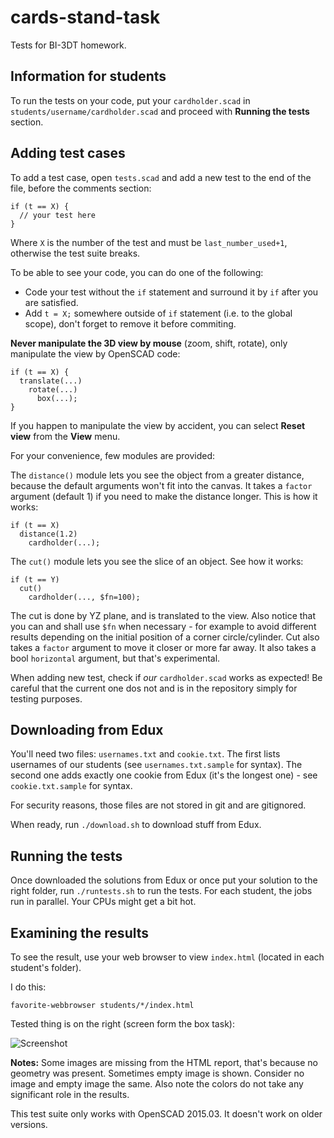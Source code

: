 cards-stand-task
================

Tests for BI-3DT homework.

Information for students
------------------------

To run the tests on your code, put your `cardholder.scad` in `students/username/cardholder.scad` and proceed with **Running the tests** section.

Adding test cases
-----------------

To add a test case, open `tests.scad` and add a new test to the end of the file, before the comments section:

    if (t == X) {
      // your test here
    }

Where `X` is the number of the test and must be `last_number_used+1`, otherwise the test suite breaks.

To be able to see your code, you can do one of the following:

 * Code your test without the `if` statement and surround it by `if` after you are satisfied.
 * Add `t = X;` somewhere outside of `if` statement (i.e. to the global scope), don't forget to remove it before commiting.

**Never manipulate the 3D view by mouse** (zoom, shift, rotate), only manipulate the view by OpenSCAD code:

    if (t == X) {
      translate(...)
        rotate(...)
          box(...);
    }

If you happen to manipulate the view by accident, you can select **Reset view** from the **View** menu.

For your convenience, few modules are provided:

The `distance()` module lets you see the object from a greater distance, because the default arguments won't fit into the canvas. It takes a `factor` argument (default 1) if you need to make the distance longer. This is how it works:

    if (t == X)
      distance(1.2)
        cardholder(...);

The `cut()` module lets you see the slice of an object. See how it works:

    if (t == Y)
      cut()
        cardholder(..., $fn=100);

The cut is done by YZ plane, and is translated to the view. Also notice that you can and shall use `$fn` when necessary - for example to avoid different results depending on the initial position of a corner circle/cylinder. Cut also takes a `factor` argument to move it closer or more far away. It also takes a bool `horizontal` argument, but that's experimental.

When adding new test, check if *our* `cardholder.scad` works as expected! Be careful that the current one dos not and is in the repository simply for testing purposes.

Downloading from Edux
---------------------

You'll need two files: `usernames.txt` and `cookie.txt`. The first lists usernames of our students (see `usernames.txt.sample` for syntax). The second one adds exactly one cookie from Edux (it's the longest one) - see `cookie.txt.sample` for syntax.

For security reasons, those files are not stored in git and are gitignored.

When ready, run `./download.sh` to download stuff from Edux.

Running the tests
-----------------

Once downloaded the solutions from Edux or once put your solution to the right folder, run `./runtests.sh` to run the tests. For each student, the jobs run in parallel. Your CPUs might get a bit hot.

Examining the results
---------------------

To see the result, use your web browser to view `index.html` (located in each student's folder).

I do this:

    favorite-webbrowser students/*/index.html

Tested thing is on the right (screen form the box task):

![Screenshot](screenshot.png)

**Notes:** Some images are missing from the HTML report, that's because no geometry was present. Sometimes empty image is shown. Consider no image and empty image the same. Also note the colors do not take any significant role in the results.

This test suite only works with OpenSCAD 2015.03. It doesn't work on older versions.
